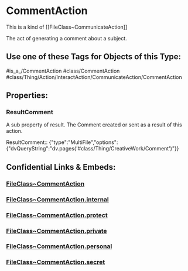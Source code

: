 ﻿---
limit: 9
mapWithTag: true
excludes: 
icon: link-2
version: "2.0"
tagNames:
  - class/CommentAction
  - class/Thing/Action/InteractAction/CommunicateAction/CommentAction
  - is_a_/CommentAction
  - schema-org/CommentAction
tags:
  - class/FileClass
  - class/CommentAction
  - is_a_/CommentAction
  - class/Thing/Action/InteractAction/CommunicateAction/CommentAction
extends: FileClass~Thing/FileClass~Action/FileClass~InteractAction/FileClass~CommunicateAction
fields:
  - id: F0ZhNL
    name: ResultComment
    options:
      dvQueryString: dv.pages('#class/Thing/CreativeWork/Comment')
    type: MultiFile
    path: ""
---

# CommentAction
This is a kind of [[FileClass~CommunicateAction]]

The act of generating a comment about a subject.


## Use one of these Tags for Objects of this Type:

#is_a_/CommentAction
#class/CommentAction
#class/Thing/Action/InteractAction/CommunicateAction/CommentAction

## Properties:

### ResultComment
A sub property of result. The Comment created or sent as a result of this action.

ResultComment:: {"type":"MultiFile","options":{"dvQueryString":"dv.pages('#class/Thing/CreativeWork/Comment')"}}



## Confidential Links & Embeds: 

### [FileClass~CommentAction](/_public/fileClass/FileClass~Thing/FileClass~Action/FileClass~InteractAction/FileClass~CommunicateAction/FileClass~CommentAction.md) 

### [FileClass~CommentAction.internal](/_internal/fileClass/FileClass~Thing/FileClass~Action/FileClass~InteractAction/FileClass~CommunicateAction/FileClass~CommentAction.internal.md) 

### [FileClass~CommentAction.protect](/_protect/fileClass/FileClass~Thing/FileClass~Action/FileClass~InteractAction/FileClass~CommunicateAction/FileClass~CommentAction.protect.md) 

### [FileClass~CommentAction.private](/_private/fileClass/FileClass~Thing/FileClass~Action/FileClass~InteractAction/FileClass~CommunicateAction/FileClass~CommentAction.private.md) 

### [FileClass~CommentAction.personal](/_personal/fileClass/FileClass~Thing/FileClass~Action/FileClass~InteractAction/FileClass~CommunicateAction/FileClass~CommentAction.personal.md) 

### [FileClass~CommentAction.secret](/_secret/fileClass/FileClass~Thing/FileClass~Action/FileClass~InteractAction/FileClass~CommunicateAction/FileClass~CommentAction.secret.md) 
